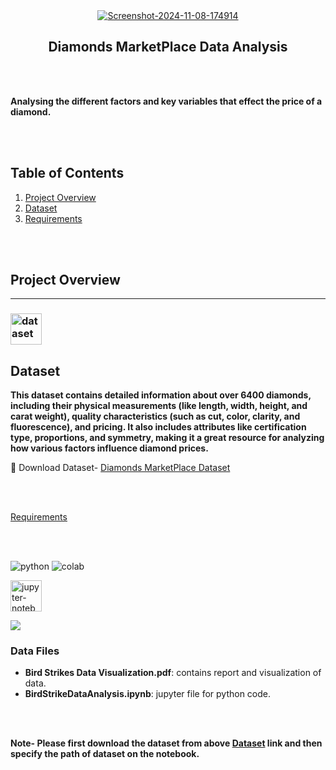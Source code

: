 
<div align="center">
<a href="https://ibb.co/bPHp8kW"><img src="https://i.ibb.co/Y3DvqxR/Screenshot-2024-11-08-174914.png" alt="Screenshot-2024-11-08-174914" border="0"></a>

  ## Diamonds MarketPlace Data Analysis
</div> 

<br></br>

**Analysing the different factors and  key variables that effect the price of a diamond.**

<br> </br>


## **Table of Contents**
1. [Project Overview](#project-overview)
2. [Dataset](#dataset)
3. [Requirements](#requirements)

<br> </br>

## **Project Overview**
----

###  <a href="https://imgbb.com/"><img src="https://i.ibb.co/D9vKsxH/dataset.png" alt="dataset" border="0"  width="50"></a> 

## **Dataset**
**This dataset contains detailed information about over 6400 diamonds, including their physical measurements (like length, width, height, and carat weight), quality characteristics (such as cut, color, clarity, and fluorescence), and pricing. It also includes attributes like certification type, proportions, and symmetry, making it a great resource for analyzing how various factors influence diamond prices.**
 
🔗 Download Dataset- [Diamonds MarketPlace Dataset](https://www.kaggle.com/datasets/beridzeg45/diamonds-prices-prediction)



<br> </br>

[Requirements](#requirements)


<br> </br>


<div id="badges" align="start">

  <a >
    <img src="https://img.shields.io/badge/Python-3776AB?style=for-the-badge&logo=python&logoColor=white" alt="python"/>
  </a>


   <a >
    <img src="https://img.shields.io/badge/Colab-F9AB00?style=for-the-badge&logo=googlecolab&color=525252" alt="colab"/>
  </a>


<a > <img src="https://i.ibb.co/YBkQdSs/jupyter-notebook.webp" alt="jupyter-notebook" border="0" width="50"/> </a>


  <a >          <img src="https://cdn.jsdelivr.net/gh/devicons/devicon@latest/icons/mysql/mysql-original.svg" /> </a>
          

</div>





### Data Files
- **Bird Strikes Data Visualization.pdf**: contains report and visualization of data.
- **BirdStrikeDataAnalysis.ipynb**: jupyter file for python code.


 <br> </br>

**Note- Please first download the dataset from above [Dataset](#dataset) link and then specify the path of dataset on the notebook.**





